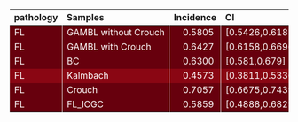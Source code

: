 <table class="table" style="margin-left: auto; margin-right: auto;">
 <thead>
  <tr>
   <th style="text-align:left;"> pathology </th>
   <th style="text-align:left;"> Samples </th>
   <th style="text-align:right;"> Incidence </th>
   <th style="text-align:left;"> CI </th>
  </tr>
 </thead>
<tbody>
  <tr>
   <td style="text-align:left;color: rgba(255, 255, 255, 255) !important;background-color: rgba(103, 0, 13, 255) !important;border-left:1px solid #DDDDDD;white-space: nowrap;"> FL </td>
   <td style="text-align:left;color: rgba(255, 255, 255, 255) !important;background-color: rgba(103, 0, 13, 255) !important;border-left:1px solid #DDDDDD;white-space: nowrap;"> GAMBL without Crouch </td>
   <td style="text-align:right;color: rgba(255, 255, 255, 255) !important;background-color: rgba(103, 0, 13, 255) !important;border-left:1px solid #DDDDDD;white-space: nowrap;"> <span style="     color: rgba(255, 255, 255, 255) !important;border-radius: 4px; padding-right: 4px; padding-left: 4px; background-color: rgba(103, 0, 13, 255) !important;">0.5805</span> </td>
   <td style="text-align:left;color: rgba(255, 255, 255, 255) !important;background-color: rgba(103, 0, 13, 255) !important;border-left:1px solid #DDDDDD;white-space: nowrap;"> [0.5426,0.6185] </td>
  </tr>
  <tr>
   <td style="text-align:left;color: rgba(255, 255, 255, 255) !important;background-color: rgba(103, 0, 13, 255) !important;border-left:1px solid #DDDDDD;white-space: nowrap;"> FL </td>
   <td style="text-align:left;color: rgba(255, 255, 255, 255) !important;background-color: rgba(103, 0, 13, 255) !important;border-left:1px solid #DDDDDD;white-space: nowrap;"> GAMBL with Crouch </td>
   <td style="text-align:right;color: rgba(255, 255, 255, 255) !important;background-color: rgba(103, 0, 13, 255) !important;border-left:1px solid #DDDDDD;white-space: nowrap;"> <span style="     color: rgba(255, 255, 255, 255) !important;border-radius: 4px; padding-right: 4px; padding-left: 4px; background-color: rgba(103, 0, 13, 255) !important;">0.6427</span> </td>
   <td style="text-align:left;color: rgba(255, 255, 255, 255) !important;background-color: rgba(103, 0, 13, 255) !important;border-left:1px solid #DDDDDD;white-space: nowrap;"> [0.6158,0.6696] </td>
  </tr>
  <tr>
   <td style="text-align:left;color: rgba(255, 255, 255, 255) !important;background-color: rgba(103, 0, 13, 255) !important;border-left:1px solid #DDDDDD;white-space: nowrap;"> FL </td>
   <td style="text-align:left;color: rgba(255, 255, 255, 255) !important;background-color: rgba(103, 0, 13, 255) !important;border-left:1px solid #DDDDDD;white-space: nowrap;"> BC </td>
   <td style="text-align:right;color: rgba(255, 255, 255, 255) !important;background-color: rgba(103, 0, 13, 255) !important;border-left:1px solid #DDDDDD;white-space: nowrap;"> <span style="     color: rgba(255, 255, 255, 255) !important;border-radius: 4px; padding-right: 4px; padding-left: 4px; background-color: rgba(103, 0, 13, 255) !important;">0.6300</span> </td>
   <td style="text-align:left;color: rgba(255, 255, 255, 255) !important;background-color: rgba(103, 0, 13, 255) !important;border-left:1px solid #DDDDDD;white-space: nowrap;"> [0.581,0.679] </td>
  </tr>
  <tr>
   <td style="text-align:left;color: rgba(255, 255, 255, 255) !important;background-color: rgba(138, 6, 19, 255) !important;border-left:1px solid #DDDDDD;white-space: nowrap;"> FL </td>
   <td style="text-align:left;color: rgba(255, 255, 255, 255) !important;background-color: rgba(138, 6, 19, 255) !important;border-left:1px solid #DDDDDD;white-space: nowrap;"> Kalmbach </td>
   <td style="text-align:right;color: rgba(255, 255, 255, 255) !important;background-color: rgba(138, 6, 19, 255) !important;border-left:1px solid #DDDDDD;white-space: nowrap;"> <span style="     color: rgba(255, 255, 255, 255) !important;border-radius: 4px; padding-right: 4px; padding-left: 4px; background-color: rgba(138, 6, 19, 255) !important;">0.4573</span> </td>
   <td style="text-align:left;color: rgba(255, 255, 255, 255) !important;background-color: rgba(138, 6, 19, 255) !important;border-left:1px solid #DDDDDD;white-space: nowrap;"> [0.3811,0.5336] </td>
  </tr>
  <tr>
   <td style="text-align:left;color: rgba(255, 255, 255, 255) !important;background-color: rgba(103, 0, 13, 255) !important;border-left:1px solid #DDDDDD;white-space: nowrap;"> FL </td>
   <td style="text-align:left;color: rgba(255, 255, 255, 255) !important;background-color: rgba(103, 0, 13, 255) !important;border-left:1px solid #DDDDDD;white-space: nowrap;"> Crouch </td>
   <td style="text-align:right;color: rgba(255, 255, 255, 255) !important;background-color: rgba(103, 0, 13, 255) !important;border-left:1px solid #DDDDDD;white-space: nowrap;"> <span style="     color: rgba(255, 255, 255, 255) !important;border-radius: 4px; padding-right: 4px; padding-left: 4px; background-color: rgba(103, 0, 13, 255) !important;">0.7057</span> </td>
   <td style="text-align:left;color: rgba(255, 255, 255, 255) !important;background-color: rgba(103, 0, 13, 255) !important;border-left:1px solid #DDDDDD;white-space: nowrap;"> [0.6675,0.7439] </td>
  </tr>
  <tr>
   <td style="text-align:left;color: rgba(255, 255, 255, 255) !important;background-color: rgba(103, 0, 13, 255) !important;border-left:1px solid #DDDDDD;white-space: nowrap;"> FL </td>
   <td style="text-align:left;color: rgba(255, 255, 255, 255) !important;background-color: rgba(103, 0, 13, 255) !important;border-left:1px solid #DDDDDD;white-space: nowrap;"> FL_ICGC </td>
   <td style="text-align:right;color: rgba(255, 255, 255, 255) !important;background-color: rgba(103, 0, 13, 255) !important;border-left:1px solid #DDDDDD;white-space: nowrap;"> <span style="     color: rgba(255, 255, 255, 255) !important;border-radius: 4px; padding-right: 4px; padding-left: 4px; background-color: rgba(103, 0, 13, 255) !important;">0.5859</span> </td>
   <td style="text-align:left;color: rgba(255, 255, 255, 255) !important;background-color: rgba(103, 0, 13, 255) !important;border-left:1px solid #DDDDDD;white-space: nowrap;"> [0.4888,0.6829] </td>
  </tr>
</tbody>
</table>